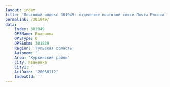 ```yaml
---
layout: index
title: 'Почтовый индекс 301949: отделение почтовой связи Почты России'
permalink: /301949/
data:
    Index: 301949
    OPSName: Ивановка
    OPSType: О
    OPSSubm: 301839
    Region: 'Тульская область'
    Autonom: ''
    Area: 'Куркинский район'
    City: Ивановка
    City1: ''
    ActDate: '20050112'
    IndexOld: ''
---
```

